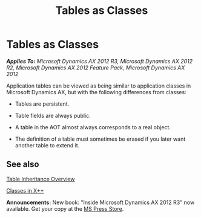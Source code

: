 ﻿---
title: Tables as Classes
TOCTitle: Tables as Classes
ms:assetid: 462e7ee7-330b-4d9a-83be-4ade211a9c75
ms:mtpsurl: https://msdn.microsoft.com/en-us/library/Aa594432(v=AX.60)
ms:contentKeyID: 35242978
ms.date: 05/18/2015
mtps_version: v=AX.60
---

# Tables as Classes 


_**Applies To:** Microsoft Dynamics AX 2012 R3, Microsoft Dynamics AX 2012 R2, Microsoft Dynamics AX 2012 Feature Pack, Microsoft Dynamics AX 2012_

Application tables can be viewed as being similar to application classes in Microsoft Dynamics AX, but with the following differences from classes:

  - Tables are persistent.

  - Table fields are always public.

  - A table in the AOT almost always corresponds to a real object.

  - The definition of a table must sometimes be erased if you later want another table to extend it.

## See also

[Table Inheritance Overview](table-inheritance-overview.md)

[Classes in X++](classes-in-x.md)

  
**Announcements:** New book: "Inside Microsoft Dynamics AX 2012 R3" now available. Get your copy at the [MS Press Store](https://www.microsoftpressstore.com/store/inside-microsoft-dynamics-ax-2012-r3-9780735685109).

